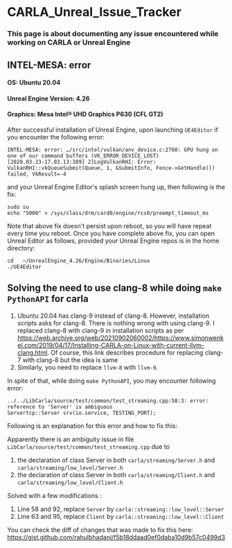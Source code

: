 # CARLA_Unreal_Issue_Tracker
### This page is about documenting any issue encountered while working on CARLA or Unreal Engine

## INTEL-MESA: error

#### OS: Ubuntu 20.04
#### Unreal Engine Version: 4.26
#### Graphics: Mesa Intel® UHD Graphics P630 (CFL GT2)

After successful installation of Unreal Engine, upon launching `UE4Editor` if you encounter the following error:
```
INTEL-MESA: error: …/src/intel/vulkan/anv_device.c:2760: GPU hung on one of our command buffers (VK_ERROR_DEVICE_LOST)
[2020.03.23-17.03.13:389] 2]LogVulkanRHI: Error: VulkanRHI::vkQueueSubmit(Queue, 1, &SubmitInfo, Fence->GetHandle()) failed, VkResult=-4
```
and your Unreal Engine Editor's splash screen hung up, then following is the fix:

```{bash}
sudo su
echo "5000" > /sys/class/drm/card0/engine/rcs0/preempt_timeout_ms
```
Note that above fix doesn't persist upon reboot, so you will have repeat every time you reboot.
Once you have complete above fix, you can open Unreal Editor as follows, provided your Unreal Engine repos is in the home directory:

```
cd   ~/UnrealEngine_4.26/Engine/Binaries/Linux
./UE4Editor
```

## Solving the need to use clang-8 while doing `make PythonAPI` for carla

1. Ubuntu 20.04 has clang-9 instead of clang-8. However, installation scripts asks for clang-8. There is nothing wrong with using clang-9. I replaced clang-8 with clang-9 in installation scripts as per https://web.archive.org/web/20210902060002/https://www.simonwenkel.com/2019/04/17/Installing-CARLA-on-Linux-with-current-llvm-clang.html. Of course, this link describes procedure for replacing clang-7 with clang-8 but the idea is same
2. Similarly, you need to replace `llvm-8` with `llvm-9`.

In spite of that, while doing `make PythonAPI`, you may encounter following error:

```
../../LibCarla/source/test/common/test_streaming.cpp:58:3: error: reference to 'Server' is ambiguous
Servertcp::Server srv(io.service, TESTING_PORT);
```

Following is an explanation for this error and how to fix this:


Apparently there is an ambiguity issue in file `LibCarla/source/test/common/test_streaming.cpp` due to
1. the declaration of class Server in both `carla/streaming/Server.h` and `carla/streaming/low_level/Server.h`
2. the declaration of class Server in both `carla/streaming/Client.h` and `carla/streaming/low_level/Client.h`

Solved with a few modifications :
1. Line 58 and 92, replace `Server` by `carla::streaming::low_level::Server`
2. Line 63 and 95, replace `Client` by `carla::streaming::low_level::Client`

You can check the diff of changes  that was made to fix this here: https://gist.github.com/rahulbhadani/f5b18ddaad0ef0daba10d9b57c0499d3

